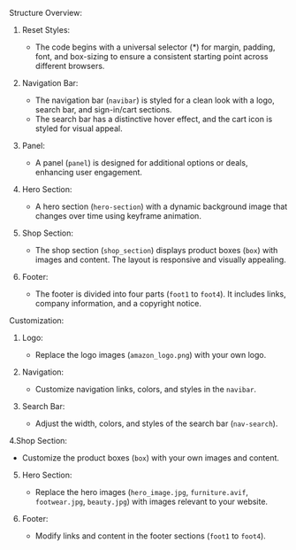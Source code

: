 


Structure Overview:

1. Reset Styles:
   - The code begins with a universal selector (*) for margin, padding, font, and box-sizing to ensure a consistent starting point across different browsers.

2. Navigation Bar:
   - The navigation bar (`navibar`) is styled for a clean look with a logo, search bar, and sign-in/cart sections.
   - The search bar has a distinctive hover effect, and the cart icon is styled for visual appeal.

3. Panel:
   - A panel (`panel`) is designed for additional options or deals, enhancing user engagement.

4. Hero Section:
   - A hero section (`hero-section`) with a dynamic background image that changes over time using keyframe animation.

5. Shop Section:
   - The shop section (`shop_section`) displays product boxes (`box`) with images and content. The layout is responsive and visually appealing.

6. Footer:
   - The footer is divided into four parts (`foot1` to `foot4`). It includes links, company information, and a copyright notice.

Customization:

1. Logo:
   - Replace the logo images (`amazon_logo.png`) with your own logo.

2. Navigation:
   - Customize navigation links, colors, and styles in the `navibar`.

3. Search Bar:
   - Adjust the width, colors, and styles of the search bar (`nav-search`).

4.Shop Section:
   - Customize the product boxes (`box`) with your own images and content.

5. Hero Section:
   - Replace the hero images (`hero_image.jpg`, `furniture.avif`, `footwear.jpg`, `beauty.jpg`) with images relevant to your website.

6. Footer:
   - Modify links and content in the footer sections (`foot1` to `foot4`).
